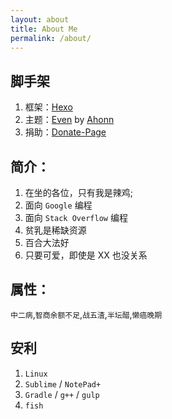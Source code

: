 ```yaml
---
layout: about
title: About Me
permalink: /about/
---
```


## 脚手架

1. 框架：[Hexo](http://hexo.io/)
2. 主题：[Even](https://github.com/ahonn/hexo-theme-even) by [Ahonn](www.ahonn.me)
3. 捐助：[Donate-Page](https://github.com/Kaiyuan/donate-page)


## 简介：

1. 在坐的各位，只有我是辣鸡;
2. 面向 `Google` 编程
3. 面向 `Stack Overflow` 编程
4. 贫乳是稀缺资源
5. 百合大法好
6. 只要可爱，即使是 XX 也没关系

## 属性：

`中二病`,`智商余额不足`,`战五渣`,`半坛醋`,`懒癌晚期`

## 安利

1. `Linux`
2. `Sublime` / `NotePad+`
3. `Gradle` / `g++` / `gulp`
4. `fish`

